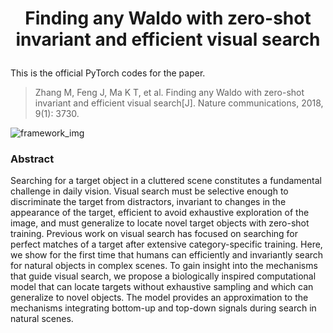 
# <p align=center> Finding any Waldo with zero-shot invariant and efficient visual search</p>

This is the official PyTorch codes for the paper.  
>Zhang M, Feng J, Ma K T, et al. Finding any Waldo with zero-shot invariant and efficient visual search[J]. Nature communications, 2018, 9(1): 3730.

![framework_img](figs/LRCR_framework.png)

### Abstract
Searching for a target object in a cluttered scene constitutes a fundamental challenge in daily vision. Visual search must be selective enough to discriminate the target from distractors, invariant to changes in the appearance of the target, efficient to avoid exhaustive exploration of the image, and must generalize to locate novel target objects with zero-shot training. Previous work on visual search has focused on searching for perfect matches of a target after extensive category-specific training. Here, we show for the first time that humans can efficiently and invariantly search for natural objects in complex scenes. To gain insight into the mechanisms that guide visual search, we propose a biologically inspired computational model that can locate targets without exhaustive sampling and which can generalize to novel objects. The model provides an approximation to the mechanisms integrating bottom-up and top-down signals during search in natural scenes.

